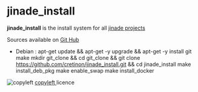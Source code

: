 # jinade_install 

**jinade_install** is the install system for all [jinade projects](https://github.com/cretinon/jinade)



Sources available on [Git Hub](https://github.com/cretinon/jinade_install)

* Debian :
    apt-get update && apt-get -y upgrade && apt-get -y install git make
    mkdir git_clone && cd git_clone && git clone https://github.com/cretinon/jinade_install.git && cd jinade_install
    make install_deb_pkg 
    make enable_swap
    make install_docker



![copyleft](https://upload.wikimedia.org/wikipedia/commons/c/c4/License_icon-copyleft-88x31.svg)
 [copyleft ](https://www.gnu.org/licenses/copyleft.html) licence
